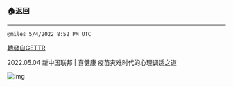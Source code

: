 ###  [:house:返回](README.md)
---


`@miles 5/4/2022 8:52 PM UTC`

[轉發自GETTR](https://gettr.com/post/p18cr6l517d)

2022.05.04  新中国联邦 | 喜健康   疫苗灾难时代的心理调适之道

![img](https://media.gettr.com/group34/origin/2022/05/04/20/eaf65a7a-346e-cedf-8fb4-27c655435365/6383d6c383a688bc0ce747d8282e44b3.jpeg)
